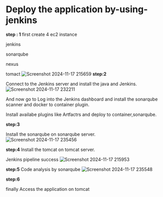 # Deploy the application by-using-jenkins

**step : 1**
first create  4 ec2 instance

jenkins

sonarqube

nexus

tomact
![Screenshot 2024-11-17 215659](https://github.com/user-attachments/assets/d1c6f419-a0d2-496e-b3f7-f9a136e9aa67)
**step:2**

Connect to the Jenkins server and install the java and Jenkins.
![Screenshot 2024-11-17 232211](https://github.com/user-attachments/assets/18a51b5f-501c-4869-9001-ce329b94c184)


And now go to Log into the Jenkins dashboard and install the sonarqube scanner and docker to container plugin.

Install availabe plugins like Artfactrs and deploy to container,sonarqube.

**step:3**

Install the sonarqube on sonarqube server.
![Screenshot 2024-11-17 235456](https://github.com/user-attachments/assets/8cd35fa5-31b3-471d-a51d-9b3e7cca60f5)

**step:4**
Install the tomcat on tomcat server.

Jenkins pipeline success
![Screenshot 2024-11-17 215953](https://github.com/user-attachments/assets/b2d65d89-4e8b-4812-9bef-d75daf4bf94e)

**step:5**
Code analysis by sonarqube
![Screenshot 2024-11-17 235548](https://github.com/user-attachments/assets/748e7687-271e-4186-ab55-d4e0f158fe26)

**step:6**

finally Access the application on tomcat


















